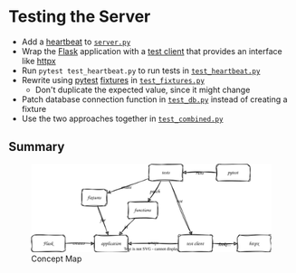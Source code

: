 # Testing the Server

-   Add a [heartbeat](g:heartbeat) to [`server.py`](./server.py)
-   Wrap the [Flask][flask] application with a [test client](g:test-client)
    that provides an interface like [httpx][httpx]
-   Run `pytest test_heartbeat.py` to run tests in [`test_heartbeat.py`](./test_heartbeat.py)
-   Rewrite using [pytest][pytest] [fixtures](g:fixture) in [`test_fixtures.py`](./test_fixtures.py)
    -   Don't duplicate the expected value, since it might change
-   Patch database connection function in [`test_db.py`](./test_db.py) instead of creating a fixture
-   Use the two approaches together in [`test_combined.py`](./test_combined.py)

## Summary

<figure id="test-concept-map">
  <img src="./test_concept_map.svg" alt="concept map of testing a server">
  <figcaption>Concept Map</figcaption>
</figure>

[flask]: https://flask.palletsprojects.com/
[httpx]: https://www.python-httpx.org/
[pytest]: https://docs.pytest.org/
